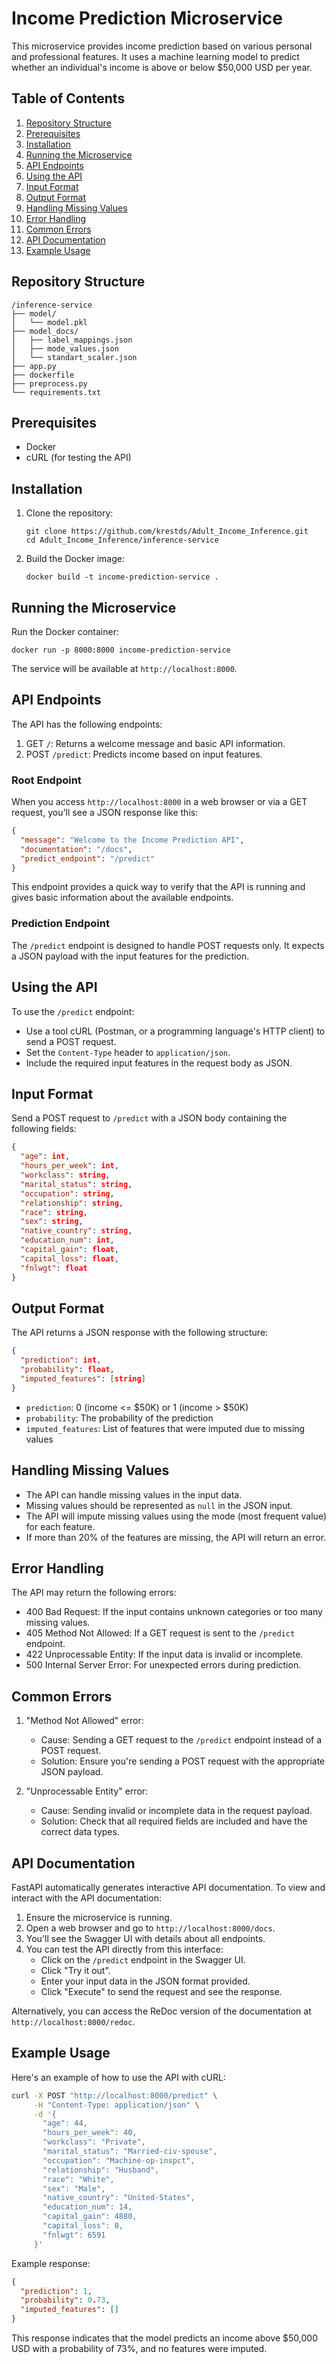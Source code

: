 # Income Prediction Microservice

This microservice provides income prediction based on various personal and professional features. It uses a machine learning model to predict whether an individual's income is above or below $50,000 USD per year.

## Table of Contents

1. [Repository Structure](#repository-structure)
2. [Prerequisites](#prerequisites)
3. [Installation](#installation)
4. [Running the Microservice](#running-the-microservice)
5. [API Endpoints](#api-endpoints)
6. [Using the API](#using-the-api)
7. [Input Format](#input-format)
8. [Output Format](#output-format)
9. [Handling Missing Values](#handling-missing-values)
10. [Error Handling](#error-handling)
11. [Common Errors](#common-errors)
12. [API Documentation](#api-documentation)
13. [Example Usage](#example-usage)

## Repository Structure

```
/inference-service
├── model/
│   └── model.pkl
├── model_docs/
│   ├── label_mappings.json
│   ├── mode_values.json
│   └── standart_scaler.json
├── app.py
├── dockerfile
├── preprocess.py
└── requirements.txt
```

## Prerequisites

- Docker
- cURL (for testing the API)

## Installation

1. Clone the repository:
   ```
   git clone https://github.com/krestds/Adult_Income_Inference.git
   cd Adult_Income_Inference/inference-service
   ```

2. Build the Docker image:
   ```
   docker build -t income-prediction-service .
   ```

## Running the Microservice

Run the Docker container:

```
docker run -p 8000:8000 income-prediction-service
```

The service will be available at `http://localhost:8000`.

## API Endpoints

The API has the following endpoints:

1. GET `/`: Returns a welcome message and basic API information.
2. POST `/predict`: Predicts income based on input features.

### Root Endpoint

When you access `http://localhost:8000` in a web browser or via a GET request, you'll see a JSON response like this:

```json
{
  "message": "Welcome to the Income Prediction API",
  "documentation": "/docs",
  "predict_endpoint": "/predict"
}
```

This endpoint provides a quick way to verify that the API is running and gives basic information about the available endpoints.

### Prediction Endpoint

The `/predict` endpoint is designed to handle POST requests only. It expects a JSON payload with the input features for the prediction.

## Using the API

To use the `/predict` endpoint:
- Use a tool cURL (Postman, or a programming language's HTTP client) to send a POST request.
- Set the `Content-Type` header to `application/json`.
- Include the required input features in the request body as JSON.

## Input Format

Send a POST request to `/predict` with a JSON body containing the following fields:

```json
{
  "age": int,
  "hours_per_week": int,
  "workclass": string,
  "marital_status": string,
  "occupation": string,
  "relationship": string,
  "race": string,
  "sex": string,
  "native_country": string,
  "education_num": int,
  "capital_gain": float,
  "capital_loss": float,
  "fnlwgt": float
}
```

## Output Format

The API returns a JSON response with the following structure:

```json
{
  "prediction": int,
  "probability": float,
  "imputed_features": [string]
}
```

- `prediction`: 0 (income <= $50K) or 1 (income > $50K)
- `probability`: The probability of the prediction
- `imputed_features`: List of features that were imputed due to missing values

## Handling Missing Values

- The API can handle missing values in the input data.
- Missing values should be represented as `null` in the JSON input.
- The API will impute missing values using the mode (most frequent value) for each feature.
- If more than 20% of the features are missing, the API will return an error.

## Error Handling

The API may return the following errors:

- 400 Bad Request: If the input contains unknown categories or too many missing values.
- 405 Method Not Allowed: If a GET request is sent to the `/predict` endpoint.
- 422 Unprocessable Entity: If the input data is invalid or incomplete.
- 500 Internal Server Error: For unexpected errors during prediction.

## Common Errors

1. "Method Not Allowed" error:
   - Cause: Sending a GET request to the `/predict` endpoint instead of a POST request.
   - Solution: Ensure you're sending a POST request with the appropriate JSON payload.

2. "Unprocessable Entity" error:
   - Cause: Sending invalid or incomplete data in the request payload.
   - Solution: Check that all required fields are included and have the correct data types.

## API Documentation

FastAPI automatically generates interactive API documentation. To view and interact with the API documentation:

1. Ensure the microservice is running.
2. Open a web browser and go to `http://localhost:8000/docs`.
3. You'll see the Swagger UI with details about all endpoints.
4. You can test the API directly from this interface:
   - Click on the `/predict` endpoint in the Swagger UI.
   - Click "Try it out".
   - Enter your input data in the JSON format provided.
   - Click "Execute" to send the request and see the response.

Alternatively, you can access the ReDoc version of the documentation at `http://localhost:8000/redoc`.

## Example Usage

Here's an example of how to use the API with cURL:

```bash
curl -X POST "http://localhost:8000/predict" \
     -H "Content-Type: application/json" \
     -d '{
       "age": 44,
       "hours_per_week": 40,
       "workclass": "Private",
       "marital_status": "Married-civ-spouse",
       "occupation": "Machine-op-inspct",
       "relationship": "Husband",
       "race": "White",
       "sex": "Male",
       "native_country": "United-States",
       "education_num": 14,
       "capital_gain": 4880,
       "capital_loss": 0,
       "fnlwgt": 6591
     }'
```

Example response:

```json
{
  "prediction": 1,
  "probability": 0.73,
  "imputed_features": []
}
```

This response indicates that the model predicts an income above $50,000 USD with a probability of 73%, and no features were imputed.

